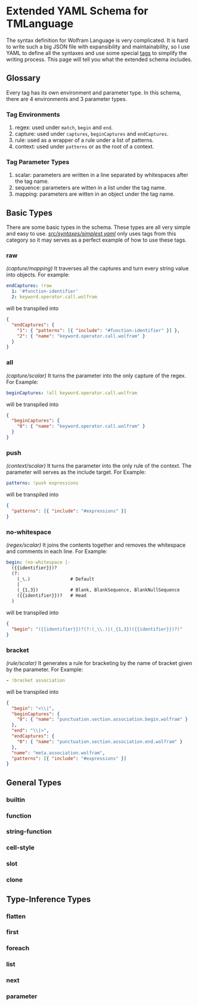 # Extended YAML Schema for TMLanguage

The syntax definition for Wolfram Language is very complicated. It is hard to write such a big JSON file with expansibility and maintainability, so I use YAML to define all the syntaxes and use some special [tags](https://yaml.org/spec/1.2/spec.html#id2761292) to simplify the writing process. This page will tell you what the extended schema includes.

## Glossary

Every tag has its own environment and parameter type. In this schema, there are 4 environments and 3 parameter types.

### Tag Environments

1. regex: used under `match`, `begin` and `end`.
2. capture: used under `captures`, `beginCaptures` and `endCaptures`.
3. rule: used as a wrapper of a rule under a list of patterns.
4. context: used under `patterns` or as the root of a context.

### Tag Parameter Types

1. scalar: parameters are written in a line separated by whitespaces after the tag name.
2. sequence: parameters are witten in a list under the tag name.
3. mapping: parameters are witten in an object under the tag name.

## Basic Types

There are some basic types in the schema. These types are all very simple and easy to use. [*src/syntaxes/simplest.yaml*](../src/syntaxes/simplest.yaml) only uses tags from this category so it may serves as a perfect example of how to use these tags.

### raw

*(capture/mapping)* It traverses all the captures and turn every string value into objects. For example:

```yaml
endCaptures: !raw
  1: '#function-identifier'
  2: keyword.operator.call.wolfram
```
will be transpiled into
```json
{
  "endCaptures": {
    "1": { "patterns": [{ "include": "#function-identifier" }] },
    "2": { "name": "keyword.operator.call.wolfram" }
  }
}
```

### all

*(capture/scalar)* It turns the parameter into the only capture of the regex. For Example:

```yaml
beginCaptures: !all keyword.operator.call.wolfram
```
will be transpiled into
```json
{
  "beginCaptures": {
    "0": { "name": "keyword.operator.call.wolfram" }
  }
}
```

### push

*(context/scalar)* It turns the parameter into the only rule of the context. The parameter will serves as the include target. For Example:

```yaml
patterns: !push expressions
```
will be transpiled into
```json
{
  "patterns": [{ "include": "#expressions" }]
}
```

### no-whitespace

*(regex/scalar)* It joins the contents together and removes the whitespace and comments in each line. For Example:

```yaml
begin: !no-whitespace |-
  ({{identifier}})?
  (?:
    (_\.)               # Default
    |
    (_{1,3})            # Blank, BlankSequence, BlankNullSequence
    ({{identifier}})?   # Head
  )
```
will be transpiled into
```json
{
  "begin": "({{identifier}})?(?:(_\\.)|(_{1,3})({{identifier}})?)"
}
```

### bracket

*(rule/scalar)* It generates a rule for bracketing by the name of bracket given by the parameter. For Example:

```yaml
- !bracket association
```
will be transpiled into
```json
{
  "begin": "<\\|",
  "beginCaptures": {
    "0": { "name": "punctuation.section.association.begin.wolfram" }
  },
  "end": "\\|>",
  "endCaptures": {
    "0": { "name": "punctuation.section.association.end.wolfram" }
  },
  "name": "meta.association.wolfram",
  "patterns": [{ "include": "#expressions" }]
}
```

## General Types

### builtin

### function

### string-function

### cell-style

### slot

### clone

## Type-Inference Types

### flatten

### first

### foreach

### list

### next

### parameter
